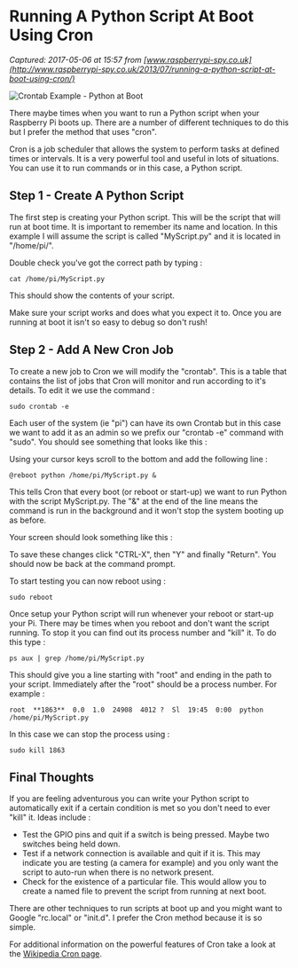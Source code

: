 # Running A Python Script At Boot Using Cron

_Captured: 2017-05-06 at 15:57 from [www.raspberrypi-spy.co.uk](http://www.raspberrypi-spy.co.uk/2013/07/running-a-python-script-at-boot-using-cron/)_

![Crontab Example - Python at Boot](http://www.raspberrypi-spy.co.uk/wp-content/uploads/2013/07/crontab_example_02-651x336.png)

There maybe times when you want to run a Python script when your Raspberry Pi boots up. There are a number of different techniques to do this but I prefer the method that uses "cron".

Cron is a job scheduler that allows the system to perform tasks at defined times or intervals. It is a very powerful tool and useful in lots of situations. You can use it to run commands or in this case, a Python script.

## Step 1 - Create A Python Script

The first step is creating your Python script. This will be the script that will run at boot time. It is important to remember its name and location. In this example I will assume the script is called "MyScript.py" and it is located in "/home/pi/".

Double check you've got the correct path by typing :
    
    
    cat /home/pi/MyScript.py

This should show the contents of your script.

Make sure your script works and does what you expect it to. Once you are running at boot it isn't so easy to debug so don't rush!

## Step 2 - Add A New Cron Job

To create a new job to Cron we will modify the "crontab". This is a table that contains the list of jobs that Cron will monitor and run according to it's details. To edit it we use the command :
    
    
    sudo crontab -e

Each user of the system (ie "pi") can have its own Crontab but in this case we want to add it as an admin so we prefix our "crontab -e" command with "sudo". You should see something that looks like this :

Using your cursor keys scroll to the bottom and add the following line :
    
    
    @reboot python /home/pi/MyScript.py &

This tells Cron that every boot (or reboot or start-up) we want to run Python with the script MyScript.py. The "&" at the end of the line means the command is run in the background and it won't stop the system booting up as before.

Your screen should look something like this :

To save these changes click "CTRL-X", then "Y" and finally "Return". You should now be back at the command prompt.

To start testing you can now reboot using :
    
    
    sudo reboot

Once setup your Python script will run whenever your reboot or start-up your Pi. There may be times when you reboot and don't want the script running. To stop it you can find out its process number and "kill" it. To do this type :
    
    
    ps aux | grep /home/pi/MyScript.py

This should give you a line starting with "root" and ending in the path to your script. Immediately after the "root" should be a process number. For example :
    
    
    root  **1863**  0.0  1.0  24908  4012 ?  Sl  19:45  0:00  python  /home/pi/MyScript.py

In this case we can stop the process using :
    
    
    sudo kill 1863

## Final Thoughts

If you are feeling adventurous you can write your Python script to automatically exit if a certain condition is met so you don't need to ever "kill" it. Ideas include :

  * Test the GPIO pins and quit if a switch is being pressed. Maybe two switches being held down.
  * Test if a network connection is available and quit if it is. This may indicate you are testing (a camera for example) and you only want the script to auto-run when there is no network present.
  * Check for the existence of a particular file. This would allow you to create a named file to prevent the script from running at next boot.

There are other techniques to run scripts at boot up and you might want to Google "rc.local" or "init.d". I prefer the Cron method because it is so simple.

For additional information on the powerful features of Cron take a look at the [Wikipedia Cron page](https://en.wikipedia.org/wiki/Cron).
